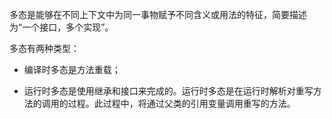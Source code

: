 多态是能够在不同上下文中为同一事物赋予不同含义或用法的特征，简要描述为“一个接口，多个实现”。

多态有两种类型：

- 编译时多态是方法重载；

- 运行时多态是使用继承和接口来完成的。运行时多态是在运行时解析对重写方法的调用的过程。此过程中，将通过父类的引用变量调用重写的方法。
